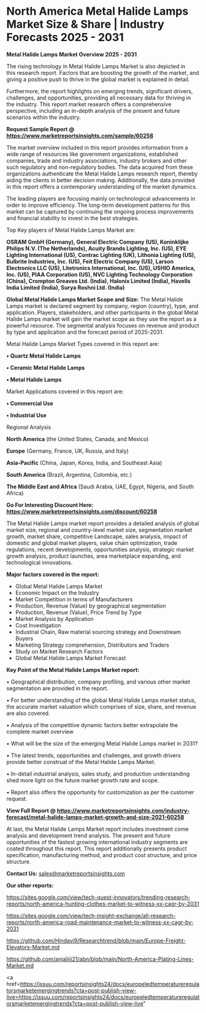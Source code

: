 # North America Metal Halide Lamps Market Size & Share | Industry Forecasts 2025 - 2031

<Strong> Metal Halide Lamps Market Overview 2025 - 2031</strong>

The rising technology in Metal Halide Lamps Market is also depicted in this research report. Factors that are boosting the growth of the market, and giving a positive push to thrive in the global market is explained in detail.

Furthermore, the report highlights on emerging trends, significant drivers, challenges, and opportunities, providing all necessary data for thriving in the industry. This report market research offers a comprehensive perspective, including an in-depth analysis of the present and future scenarios within the industry.

<strong>Request Sample Report @ <a href=https://www.marketreportsinsights.com/sample/60258>https://www.marketreportsinsights.com/sample/60258</a></strong>

The market overview included in this report provides information from a wide range of resources like government organizations, established companies, trade and industry associations, industry brokers and other such regulatory and non-regulatory bodies. The data acquired from these organizations authenticate the Metal Halide Lamps research report, thereby aiding the clients in better decision making. Additionally, the data provided in this report offers a contemporary understanding of the market dynamics.

The leading players are focusing mainly on technological advancements in order to improve efficiency. The long-term development patterns for this market can be captured by continuing the ongoing process improvements and financial stability to invest in the best strategies.

Top Key players of Metal Halide Lamps Market are:

<strong>OSRAM GmbH (Germany), General Electric Company (US), Koninklijke Philips N.V. (The Netherlands), Acuity Brands Lighting, Inc. (US), EYE Lighting International (US), Contrac Lighting (UK), Lithonia Lighting (US), Bulbrite Industries, Inc. (US), Feit Electric Company (US), Larson Electronics LLC (US), Litetronics International, Inc. (US), USHIO America, Inc. (US), PIAA Corporation (US), NVC Lighting Technology Corporation (China), Crompton Greaves Ltd. (India), Halonix Limited (India), Havells India Limited (India), Surya Roshni Ltd. (India)</strong>

<strong><b>Global Metal Halide Lamps Market Scope and Size:</b></strong>
The Metal Halide Lamps market is declared segment by company, region (country), type, and application. Players, stakeholders, and other participants in the global Metal Halide Lamps market will gain the market scope as they use the report as a powerful resource. The segmental analysis focuses on revenue and product by type and application and the forecast period of 2025-2031.

Metal Halide Lamps Market Types covered in this report are:

<strong>• Quartz Metal Halide Lamps

• Ceramic Metal Halide Lamps

• Metal Halide Lamps</strong>

Market Applications covered in this report are:

<strong>• Commercial Use

• Industrial Use</strong> 

Regional Analysis

<strong>North America</strong> (the United States, Canada, and Mexico)

<strong>Europe</strong> (Germany, France, UK, Russia, and Italy)

<strong>Asia-Pacific</strong> (China, Japan, Korea, India, and Southeast Asia)

<strong>South America</strong> (Brazil, Argentina, Colombia, etc.)

<strong>The Middle East and Africa</strong> (Saudi Arabia, UAE, Egypt, Nigeria, and South Africa)

<strong>Go For Interesting Discount Here: <a href=https://www.marketreportsinsights.com/discount/60258>https://www.marketreportsinsights.com/discount/60258</a></strong>

The Metal Halide Lamps market report provides a detailed analysis of global market size, regional and country-level market size, segmentation market growth, market share, competitive Landscape, sales analysis, impact of domestic and global market players, value chain optimization, trade regulations, recent developments, opportunities analysis, strategic market growth analysis, product launches, area marketplace expanding, and technological innovations.

<strong><b>Major factors covered in the report:</b></strong>
<ul>
  <li>Global Metal Halide Lamps Market </li>
  <li>Economic Impact on the Industry</li>
  <li>Market Competition in terms of Manufacturers</li>
  <li>Production, Revenue (Value) by geographical segmentation</li>
  <li>Production, Revenue (Value), Price Trend by Type</li>
  <li>Market Analysis by Application</li>
  <li>Cost Investigation</li>
  <li>Industrial Chain, Raw material sourcing strategy and Downstream Buyers</li>
  <li>Marketing Strategy comprehension, Distributors and Traders</li>
  <li>Study on Market Research Factors</li>
  <li>Global Metal Halide Lamps Market Forecast</li>
</ul>

<strong><b>Key Point of the Metal Halide Lamps Market report:</b></strong>

• Geographical distribution, company profiling, and various other market segmentation are provided in the report.

• For better understanding of the global Metal Halide Lamps market status, the accurate market valuation which comprises of size, share, and revenue are also covered.

• Analysis of the competitive dynamic factors better extrapolate the complete market overview

• What will be the size of the emerging Metal Halide Lamps market in 2031?

• The latest trends, opportunities and challenges, and growth drivers provide better construal of the Metal Halide Lamps Market.

• In-detail industrial analysis, sales study, and production understanding shed more light on the future market growth rate and scope.

• Report also offers the opportunity for customization as per the customer request.

<strong><b>View Full Report @ <a href=https://www.marketreportsinsights.com/industry-forecast/metal-halide-lamps-market-growth-and-size-2021-60258>https://www.marketreportsinsights.com/industry-forecast/metal-halide-lamps-market-growth-and-size-2021-60258</a></b></strong>


At last, the Metal Halide Lamps Market report includes investment come analysis and development trend analysis. The present and future opportunities of the fastest growing international industry segments are coated throughout this report. This report additionally presents product specification, manufacturing method, and product cost structure, and price structure.

<strong>Contact Us:</strong>
sales@marketreportsinsights.com

<strong>Our other reports:</strong>

<a href=https://sites.google.com/view/tech-quest-innovators/trending-research-reports/north-america-hunting-clothes-market-to-witness-xx-cagr-by-2031>https://sites.google.com/view/tech-quest-innovators/trending-research-reports/north-america-hunting-clothes-market-to-witness-xx-cagr-by-2031</a>

<a href=https://sites.google.com/view/tech-insight-exchange/all-research-reports/north-america-road-maintenance-market-to-witness-xx-cagr-by-2031>https://sites.google.com/view/tech-insight-exchange/all-research-reports/north-america-road-maintenance-market-to-witness-xx-cagr-by-2031</a>

<a href=https://github.com/Hindavi9/Researchtrend/blob/main/Europe-Freight-Elevators-Market.md>https://github.com/Hindavi9/Researchtrend/blob/main/Europe-Freight-Elevators-Market.md</a>

<a href=https://github.com/anjaliiii21/abn/blob/main/North-America-Plating-Lines-Market.md>https://github.com/anjaliiii21/abn/blob/main/North-America-Plating-Lines-Market.md</a>

<a href=https://issuu.com/reportsinsights24/docs/europeledtemperatureregulatorsmarketemergingtrends?cta=post-publish-view-live>https://issuu.com/reportsinsights24/docs/europeledtemperatureregulatorsmarketemergingtrends?cta=post-publish-view-live</a>"
